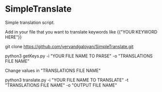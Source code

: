 # SimpleTranslate
Simple translation script.


Add in your file that you want to translate keywords like {{"YOUR KEYWORD HERE"}}

git clone https://github.com/yervandgaloyan/SimpleTranslate.git

python3 getKeys.py -i "YOUR FILE NAME TO PARSE" -o "TRANSLATIONS FILE NAME"

Change values in "TRANSLATIONS FILE NAME"

python3 translate.py -i "YOUR FILE NAME TO TRANSLATE" -t "TRANSLATIONS FILE NAME" -o "OUTPUT FILE NAME"


<!-- TODO Add translations file check -->
<!-- TODO Add complete README.md file -->